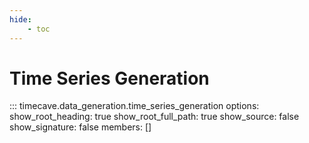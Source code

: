 ```yaml
---
hide:
    - toc
---
```


# Time Series Generation

::: timecave.data_generation.time_series_generation
    options:
        show_root_heading: true
        show_root_full_path: true
        show_source: false
        show_signature: false
        members: []